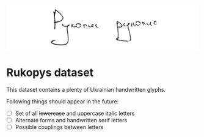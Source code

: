 ![Рукопис](logo.png)

# Rukopys dataset

This dataset contains a plenty of Ukrainian handwritten glyphs.

Following things should appear in the future:
- [ ] Set of all ~~lowercase~~ and uppercase italic letters
- [ ] Alternate forms and handwritten serif letters
- [ ] Possible couplings between letters
